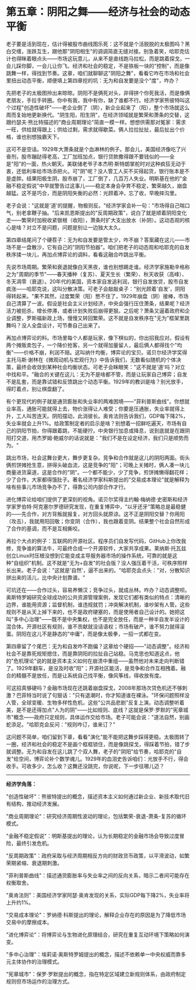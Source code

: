 # 第五章：阴阳之舞——经济与社会的动态平衡

老子要是活到现在，估计得被股市曲线图乐死：这不就是个活脱脱的太极图吗？黑白交缠，涨跌互生，跟他那"阴阳相生"的调调简直无缝对接。别急着笑，哈耶克估计也得眯着眼点头——市场这玩意儿，从来不是直线跑马拉松，而是跳着探戈，一会儿踩你脚，一会儿让你飞。经济和社会的稳定，不是铁板一块的"控制"，而是像跳舞一样，得找到节奏。这章，咱们就聊聊这"阴阳之舞"，看看它咋在市场和社会里扭出动态平衡，顺便填上第四章挖的坑：无为和自发要是没个"度"，咋办？

先把老子的太极图拎出来晾晾。阴阳不是俩死对头，非得拼个你死我活，而是像俩老朋友，手拉手转圈。你中有我，我中有你，缺了谁都不行。经济学家熊彼特叫这个过程"创造性破坏"——老企业倒了（阴），新企业起来了（阳），整个市场就这么周而复始地更新换代。"阴生阳，阳生阴"，在经济领域就是繁荣和萧条的交替，这跟约瑟夫·熊比特描述的"商业周期理论"简直一模一样。想想供需那对冤家：需求一旺，供给就得跟上；供给过剩，需求就得歇菜。俩人拉拉扯扯，最后扯出个价格，谁也别想独霸天下。

这可不是空话。1929年大萧条就是个血淋林的例子。那会儿，美国经济像吃了兴奋剂，股市蹦跶得老高，工厂加班加点，银行贷款撒得跟不要钱似的——全是"阳"的一面，热火朝天。美联储老爷子本杰明·斯特朗掌舵时对这种疯狂无动于衷，还低利率给市场添把火。可"阴"呢？没人管工人买不买得起货，银行账本是不是虚胖。结果阳极生阴，股市崩了，工厂倒了，几百万人失业。明斯基在他的"金融不稳定假说"中早就警告过这事儿——稳定本身会孕育不稳定，繁荣越久，崩盘越猛。这不是巧合，而是阴阳失衡的必然：光顾着冲，忘了收，早晚摔沟里。

老子会说："这就是'道'的提醒，物极则反。"经济学家会补一句："市场得自己喘口气，别老拿鞭子抽。"后来凯恩斯提出的"反周期政策"，说白了就是顺着阴阳变化走——繁荣时加税收紧银根（收阳），萧条时扩大支出放水（补阴）。这动态观的核心是啥？对立不是问题，问题是别让一边独大太久。

第四章结尾问了个硬茬子：无为和自发要是管太少，咋不崩？答案藏在这儿——市场不是一盘散沙，它有自己的"阴阳节拍器"。咱们把老子的动态观和哈耶克的自发秩序揉一块儿，再加点博弈论的调料，看看这融合咋跳出平衡。

先说市场周期。繁荣和衰退就像白天黑夜，谁也别想踢走谁。经济学家施勒辛格称之为"周期的季节"——春天播种（复苏）、夏天生长（繁荣）、秋天收获（高峰）、冬天凋零（衰退）。20年代的美国，资本家自发追利润，银行自发放贷，股市自发疯涨——哈耶克说，这叫分散决策。可老子会敲敲桌子："别光顾着'自发'，阴阳得转起来。"果不其然，过度繁荣（阳）憋不住了，1929年崩盘（阴）接棒，市场自己清算了一波。假设是社会主义计划经济，中央会强行压住萧条，结果呢？经济活力被扼杀，增长停滞，或者计划失败后崩得更狠。之后呢？萧条又逼着政府和企业调整，罗斯福新政上场，慢慢又转回繁荣。这不就是自发秩序在"无为"框架里跳舞吗？没人全盘设计，可节奏自己出来了。

再加点博弈论的料。市场里每个人都是玩家，像下棋似的，你出招我应对。假设有两个摊贩卖包子，一个降价抢客，另一个就得加量留人，最后俩人都得找个"均衡"——价格不崩，利润不赔。这叫纳什均衡，博弈论的宝贝。诺贝尔经济学奖得主托马斯·谢林在《微观动机与宏观行为》中告诉我们，无数看似随机的个体决策，最终会收敛到某种社会均衡状态。可老子会眯眼笑："这不就是'道'吗？对立中找和平。"融合的关键在这儿：无为不是啥都不管，而是让玩家自己博弈；自发不是乱套，而是靠试错和反馈跳出个动态平衡。1929年的教训是啥？别光放手，得盯着点，别让棋盘翻了。

有个更现代的例子就是通货膨胀和失业率的两难困境——"菲利普斯曲线"。你想就业率高，通胀可能就得上去，物价涨得让人难受；你要是压通胀，失业率就得上升，工人叫苦连天。阴阳摆动，此消彼长。奥肯法则告诉我们，GDP每下降2%，失业率就会上升1%。给政策制定者的启示是啥？别想着一招鲜吃遍天，市场有自己的阴阳节拍，你得跟着跳，不能硬拧。中央银行加息或降息，说到底就是在跟阴阳打交道，用杰罗姆·鲍威尔的话说就是："我们不是在设定经济，我们只是顺势而为。"

跳出市场，社会这舞台更大，舞步更复杂。竞争和合作就是这儿的阴阳两面。街头俩煎饼摊抢生意，拼得头破血流，这是竞争的"阳"；可晚上关摊时，俩人凑一块儿商量进货渠道，这是合作的"阴"。一个都不能少，少了竞争，煎饼摊懒得翻花样；少了合作，大家都得饿肚子。著名经济学家科斯提出的"交易成本理论"就是解释为啥有些事儿市场竞争办不了，得靠公司内部合作才行。

进化博弈论给咱们提供了更深刻的视角。诺贝尔奖得主约翰·梅纳德·史密斯和经济学家罗伯特·阿克塞尔罗德研究发现，在重复博弈中，"以牙还牙"策略总是最稳健的——先合作，对方背叛就报复，对方回头就原谅。这不正是阴阳交替？你用阳（攻击），我就用阳回敬；你变阴（合作），我也跟着变阴。结果整个社会自然形成了合作的基调，而不是互相撕咬。

再拉个大点的例子：互联网的开源社区。程序员们自发写代码，GitHub上你改我修，竞争谁的算法牛，可最终合成一个开源软件，大家共享成果。莱纳斯·托瓦兹创立Linux时压根没想到它能变成主导服务器市场的操作系统，可靠的就是这种"自组织"机制。这不就是"无为+自发"的社会版？没人强压着干活，可秩序照样长出来。老子会说："这就是'自然'，逼不出来的。"哈耶克会点头："对，分散知识拼出来的活儿，比中央计划靠谱。"

可坑还在——合作过头，容易养懒汉；竞争过头，就成丛林。咋办？动态调整呗。奥斯特罗姆研究全球成功的公共资源管理案例，发现它们都有类似的特点：清晰的边界，谁能用资源；监督机制，谁违规就罚；冲突解决机制，谁吵架有人管。这些规则不是从天上掉下来的，也不是政府硬塞的，而是使用者自己设计的。她把这叫"多中心治理"——既不是中央集权，也不是完全放任，而是一种半自发半设计的混合体。开源社区有规则，谁不贡献就没话语权；市场有破产，谁不努力就得滚蛋。阴阳在这儿不是静态的"中庸"，而是像太极拳，一招一式都在变。

第四章留了个尾巴：无为和自发咋不跑偏？这章给个硬招——"动态调整"。经济和社会不是靠死规矩摁住，而是靠阴阳的拉扯自己站稳。马克思也知道这点，他的"危机理论"说的就是资本主义如何在崩溃中重组——虽然他对未来走向判断错了。1929年翻车，是没及时收"阳"；开源社区能活，是竞争和合作互相拽着。融合的精髓不是放任，而是让系统自己找平衡，像风筝线，得收放有度。

可这招真够硬吗？金融市场现在还跳着崩盘探戈，2008年那场次贷危机还不够刺激？巴菲特当时说了句狠话："只有退潮时，你才知道谁在裸泳。"环保问题照样没人管，全球变暖、生物多样性危机，这些"公共品悲剧"反复上演。动态调整听着美，是不是还得加点"人为的阴"——比如规则、底线？这就是保罗·罗默的"宪章城市"概念——政府只定规则，具体运作交给市场。老子可能会说："道法自然，别画蛇添足。"哈耶克会反问："规则咋订，谁来订？"

这问题不简单，咱们留到下章，看看"演化"能不能把这舞步踩得更稳。太极图转了一圈，经济和社会的稳定不是画个框框锁住，而是像跳探戈，得踩着节拍，错了步就调整。无为和自发在这儿跳了个双人舞，老子的"阴阳"给节奏，哈耶克的"自发"给空间，博弈论补个数学魂儿。1929年的血泪史告诉咱们：光放手不行，得会收手。可收多少，怎么收？这舞还没跳完，你说呢，下一步往哪儿迈？

---

**经济学角落：**

"创造性破坏"：熊彼特提出的概念，描述资本主义如何通过新企业、新技术取代旧有结构，推动经济发展。

"商业周期理论"：研究经济周期性波动的理论，包括繁荣-衰退-萧条-复苏的循环模式。

"金融不稳定假说"：明斯基提出的理论，认为长期稳定的金融市场会导致过度冒险，最终引发危机。

"反周期政策"：政府采取与经济周期相反方向的财政货币政策，以平滑波动，如繁荣期紧缩、衰退期刺激。

"菲利普斯曲线"：描述通货膨胀率与失业率之间的反向关系，暗示二者间可能存在权衡取舍。

"奥肯法则"：美国经济学家阿瑟·奥肯发现的关系，实际GDP每下降2%，失业率将上升约1%。

"交易成本理论"：罗纳德·科斯提出的理论，解释企业存在的原因是为了降低市场交易中的摩擦成本。

"进化博弈论"：将博弈论与生物进化原理结合，研究在重复互动环境下策略如何演变。

"多中心治理"：埃莉诺·奥斯特罗姆提出的概念，描述不依赖单一中央权威而靠多元主体协作的治理模式。

"宪章城市"：保罗·罗默提出的概念，指在特定区域建立新规则体系，由政府制定规则但市场运作的治理方式。
